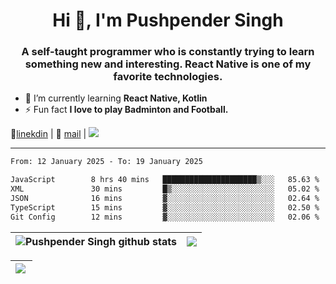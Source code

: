 <h1 align="center">Hi 👋, I'm Pushpender Singh</h1>
<h3 align="center">A self-taught programmer who is constantly trying to learn something new and interesting. React Native is one of my favorite technologies.</h3>

- 🌱 I’m currently learning **React Native, Kotlin**
- ⚡ Fun fact **I love to play Badminton and Football.**

👔[linekdin](https://www.linkedin.com/in/pushpender-singh-240061202/) | 📧 [mail](mailto:pushpendersingh694@gmail.com) | 
<a href="https://github.com/pushpender-singh-ap/pushpender-singh-ap">
    <img src="https://komarev.com/ghpvc/?username=pushpender-singh-ap&style=for-the-badge">
</a>


---

<!--START_SECTION:waka-->

```txt
From: 12 January 2025 - To: 19 January 2025

JavaScript        8 hrs 40 mins   █████████████████████▒░░░   85.63 %
XML               30 mins         █▒░░░░░░░░░░░░░░░░░░░░░░░   05.02 %
JSON              16 mins         ▓░░░░░░░░░░░░░░░░░░░░░░░░   02.64 %
TypeScript        15 mins         ▓░░░░░░░░░░░░░░░░░░░░░░░░   02.50 %
Git Config        12 mins         ▓░░░░░░░░░░░░░░░░░░░░░░░░   02.06 %
```

<!--END_SECTION:waka-->


| <a><img align="center" src="https://github-readme-stats-iota-ecru-15.vercel.app/api?username=pushpender-singh-ap&show_icons=true&include_all_commits=true&theme=buefy&hide_border=true" alt="Pushpender Singh github stats" /></a> | <a><img align="center" src="https://github-readme-stats-iota-ecru-15.vercel.app/api/top-langs/?username=pushpender-singh-ap&layout=compact&theme=buefy&hide_border=true" /></a> |
| ------------- | ------------- |

| <a> <img align="left" src="https://github-readme-streak-stats.herokuapp.com/?user=pushpender-singh-ap" /></br> </a> |
| ------------- |
